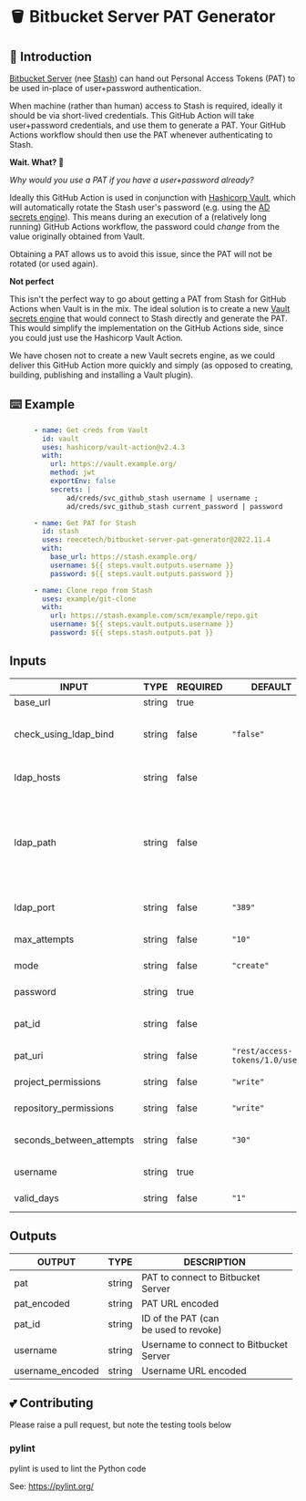 # 🪣 Bitbucket Server PAT Generator

## 🤝 Introduction

[Bitbucket Server](https://www.atlassian.com/software/bitbucket/enterprise)
(nee [Stash](https://confluence.atlassian.com/bitbucketserver/bitbucket-rebrand-faq-779298912.html))
can hand out Personal Access Tokens (PAT) to be used in-place of user+password authentication.

When machine (rather than human) access to Stash is required, ideally it should be via short-lived credentials.  This
GitHub Action will take user+password credentials, and use them to generate a PAT.  Your GitHub Actions workflow should
then use the PAT whenever authenticating to Stash.

**Wait. What?  🤔**

_Why would you use a PAT if you have a user+password already?_

Ideally this GitHub Action is used in conjunction with [Hashicorp Vault](https://www.vaultproject.io/), which will
automatically rotate the Stash user's password (e.g. using the
[AD secrets engine](https://www.vaultproject.io/docs/secrets/ad)).  This means during an execution of a (relatively 
long running) GitHub Actions workflow, the password could _change_ from the value originally obtained from Vault.

Obtaining a PAT allows us to avoid this issue, since the PAT will not be rotated (or used again).

**Not perfect**

This isn't the perfect way to go about getting a PAT from Stash for GitHub Actions when Vault is in the mix.  The ideal
solution is to create a new [Vault secrets engine](https://learn.hashicorp.com/tutorials/vault/plugin-backends) that
would connect to Stash directly and generate the PAT.  This would
simplify the implementation on the GitHub Actions side, since you could just use the Hashicorp Vault Action.

We have chosen not to create a new Vault secrets engine, as we could deliver this GitHub Action more quickly and simply
(as opposed to creating, building, publishing and installing a Vault plugin).

## ⌨️ Example

```yaml
      - name: Get creds from Vault
        id: vault
        uses: hashicorp/vault-action@v2.4.3
        with:
          url: https://vault.example.org/
          method: jwt
          exportEnv: false
          secrets: |
              ad/creds/svc_github_stash username | username ;
              ad/creds/svc_github_stash current_password | password

      - name: Get PAT for Stash
        id: stash
        uses: reecetech/bitbucket-server-pat-generator@2022.11.4
        with:
          base_url: https://stash.example.org/
          username: ${{ steps.vault.outputs.username }}
          password: ${{ steps.vault.outputs.password }}

      - name: Clone repo from Stash
        uses: example/git-clone
        with:
          url: https://stash.example.com/scm/example/repo.git
          username: ${{ steps.vault.outputs.username }}
          password: ${{ steps.stash.outputs.pat }}
```

## Inputs

<!-- AUTO-DOC-INPUT:START - Do not remove or modify this section -->

|          INPUT           |  TYPE  | REQUIRED |             DEFAULT              |                                                                                                                                      DESCRIPTION                                                                                                                                       |
|--------------------------|--------|----------|----------------------------------|----------------------------------------------------------------------------------------------------------------------------------------------------------------------------------------------------------------------------------------------------------------------------------------|
|         base_url         | string |   true   |                                  |                                                                                                                            Base URL of Bitbucket Server<br>                                                                                                                            |
|  check_using_ldap_bind   | string |  false   |            `"false"`             |                                                                          Check the password validity using<br>an LDAP bind to avoid<br>Bitbucket requiring a CAPTCHA after<br>failed authentication attempts                                                                           |
|        ldap_hosts        | string |  false   |                                  |                                                                                               Comma separated list of LDAP<br>hosts (only used if `check_using_ldap_bind`<br>is `true`)                                                                                                |
|        ldap_path         | string |  false   |                                  | The path where the username<br>will be found in the<br>LDAP tree (only used if<br>`check_using_ldap_bind` is `true`) For example,<br>if the user object is<br>`CN=username,OU=tech,OU=Accounts,DC=example,DC=org`, then set `ldap_path` to:<br>`OU=tech,OU=Accounts,DC=example,DC=org` |
|        ldap_port         | string |  false   |             `"389"`              |                                                                                                TCP port to connect to<br>LDAP hosts (only used if<br>`check_using_ldap_bind` is `true`)                                                                                                |
|       max_attempts       | string |  false   |              `"10"`              |                                                                                                                    Number of times to attempt<br>to generate a PAT                                                                                                                     |
|           mode           | string |  false   |            `"create"`            |                                                                                                                    Mode to run in -<br>either `create` or `revoke`                                                                                                                     |
|         password         | string |   true   |                                  |                                                                                                                       Password to connect to Bitbucket<br>Server                                                                                                                       |
|          pat_id          | string |  false   |                                  |                                                                                                          The ID of the PAT<br>to revoke (only used if<br>`mode` is `revoke`)                                                                                                           |
|         pat_uri          | string |  false   | `"rest/access-tokens/1.0/users"` |                                                                                                                          The REST endpoint for PAT<br>actions                                                                                                                          |
|   project_permissions    | string |  false   |            `"write"`             |                                                                                                                      Project permissions: read, write or<br>admin                                                                                                                      |
|  repository_permissions  | string |  false   |            `"write"`             |                                                                                                                    Repository permissions: read, write or<br>admin                                                                                                                     |
| seconds_between_attempts | string |  false   |              `"30"`              |                                                                                                           Number of seconds to wait<br>before retrying to generate a<br>PAT                                                                                                            |
|         username         | string |   true   |                                  |                                                                                                                       Username to connect to Bitbucket<br>Server                                                                                                                       |
|        valid_days        | string |  false   |              `"1"`               |                                                                                                                             Days the PAT will be<br>valid                                                                                                                              |

<!-- AUTO-DOC-INPUT:END -->

## Outputs

<!-- AUTO-DOC-OUTPUT:START - Do not remove or modify this section -->

|      OUTPUT      |  TYPE  |                DESCRIPTION                 |
|------------------|--------|--------------------------------------------|
|       pat        | string |   PAT to connect to Bitbucket<br>Server    |
|   pat_encoded    | string |              PAT URL encoded               |
|      pat_id      | string |  ID of the PAT (can<br>be used to revoke)  |
|     username     | string | Username to connect to Bitbucket<br>Server |
| username_encoded | string |            Username URL encoded            |

<!-- AUTO-DOC-OUTPUT:END -->

## 💕 Contributing

Please raise a pull request, but note the testing tools below

### pylint

pylint is used to lint the Python code

See: https://pylint.org/
